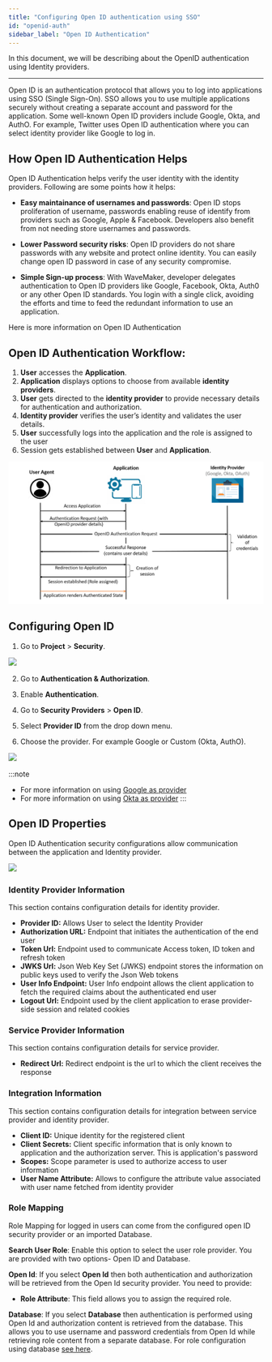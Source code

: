 ```yaml
---
title: "Configuring Open ID authentication using SSO"
id: "openid-auth"
sidebar_label: "Open ID Authentication"
---
```


In this document, we will be describing about the OpenID authentication using Identity providers.

---

Open ID is an authentication protocol that allows you to log into applications using SSO (Single Sign-On). SSO allows you to use multiple applications securely without creating a separate account and password for the application. Some well-known Open ID providers include Google, Okta, and AuthO. For example, Twitter uses Open ID authentication where you can select identity provider like Google to log in.


## How Open ID Authentication Helps
 
Open ID Authentication helps verify the user identity with the identity providers. Following are some points how it helps:

- **Easy maintainance of usernames and passwords**: Open ID stops proliferation of username, passwords enabling reuse of identify from providers such as Google, Apple & Facebook. Developers also benefit from not needing store usernames and passwords.


- **Lower Password security risks**: Open ID providers do not share passwords with any website and protect online identity. You can easily change open ID password in case of any security compromise. 


- **Simple Sign-up process**: With WaveMaker, developer delegates authentication to Open ID providers like Google, Facebook, Okta, Auth0 or any other Open ID standards. You login with a single click, avoiding the efforts and time to feed the redundant information to use an application.

Here is more information on Open ID Authentication

## Open ID Authentication Workflow: 

1. **User** accesses the **Application**.
2. **Application** displays options to choose from available **identity providers**.
3. **User** gets directed to the **identity provider** to provide necessary details for authentication and authorization.
4. **Identity provider** verifies the user’s identity and validates the user details. 
5. **User** successfully logs into the application and the role is assigned to the user
6. Session gets established between **User** and **Application**.


[![](/learn/assets/OpenID_Architecture.png)](/learn/assets/OpenID_Architecture.png)

## Configuring Open ID

1. Go to **Project** > **Security**.

[![](/learn/assets/wm_openid_f_1.png)](/learn/assets/wm_openid_f_1.png)

2. Go to **Authentication & Authorization**.

3. Enable **Authentication**.

4. Go to **Security Providers** > **Open ID**.

5. Select **Provider ID** from the drop down menu.

6. Choose the provider. For example Google or Custom (Okta, AuthO).

[![](/learn/assets/wm_openid_f_2.png)](/learn/assets/wm_openid_f_2.png)


:::note
- For more information on using [Google as provider](/learn/how-tos/implement-openid-google-provider) 
- For more information on using [Okta as provider](/learn/how-tos/implement-openid-okta-provider)
::: 


## Open ID Properties

Open ID Authentication security configurations allow communication between the application and Identity provider.

[![](/learn/assets/wm_openid_f_3.png)](/learn/assets/wm_openid_f_3.png)

### Identity Provider Information

This section contains configuration details for identity provider. 

- **Provider ID:** Allows User to select the Identity Provider
- **Authorization URL:** Endpoint that initiates the authentication of the end user
- **Token Url:** Endpoint used to communicate Access token, ID token and refresh token
- **JWKS Url:** Json Web Key Set (JWKS) endpoint stores the information on public keys used to verify the Json Web tokens
- **User Info Endpoint:** User Info endpoint allows the client application to fetch the required claims about the authenticated end user
- **Logout Url:** Endpoint used by the client application to erase provider-side session and related cookies

### Service Provider Information

This section contains configuration details for service provider. 

- **Redirect Url:** Redirect endpoint is the url to which the client receives the response

### Integration Information

This section contains configuration details for integration between service provider and identity provider. 

- **Client ID:** Unique identity for the registered client
- **Client Secrets:** Client specific information that is only known to application and the authorization server. This is application's password
- **Scopes:** Scope parameter is used to authorize access to user information
- **User Name Attribute:** Allows to configure the attribute value associated with user name fetched from identity provider

### Role Mapping

Role Mapping for logged in users can come from the configured open ID security provider or an imported Database.

**Search User Role**: Enable this option to select the user role provider. You are provided with two options- Open ID and Database.

**Open Id**: If you select **Open Id** then both authentication and authorization will be retrieved from the Open Id security provider. You need to provide:

- **Role Attribute**: This field allows you to assign the required role.

**Database**: If you select **Database** then authentication is performed using Open Id and authorization content is retrieved from the database. This allows you to use username and password credentials from Open 
Id while retrieving role content from a separate database. For role configuration using database [see here](/learn/app-development/app-security/authorization/#user-onboarding).



